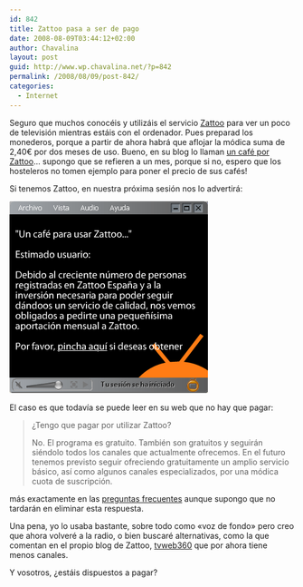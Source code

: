 ```yaml
---
id: 842
title: Zattoo pasa a ser de pago
date: 2008-08-09T03:44:12+02:00
author: Chavalina
layout: post
guid: http://www.wp.chavalina.net/?p=842
permalink: /2008/08/09/post-842/
categories:
  - Internet
---
```

Seguro que muchos conocéis y utilizáis el servicio <a href="http://zattoo.com/" target="_blank">Zattoo</a> para ver un poco de televisión mientras estáis con el ordenador. Pues preparad los monederos, porque a partir de ahora habrá que aflojar la módica suma de 2,40€ por dos meses de uso. Bueno, en su blog lo llaman <a href="http://zattoo.com/en/blog/2008/08/title" target="_blank">un café por Zattoo</a>… supongo que se refieren a un mes, porque si no, espero que los hosteleros no tomen ejemplo para poner el precio de sus cafés!

Si tenemos Zattoo, en nuestra próxima sesión nos lo advertirá:

<p class="imgcentro">
  <img src="/imagenes/fotos/zattoo.gif" alt="Un café para usar Zattoo. Estimado usuario: debido al creciente número de personas registradas en Zattoo España y a la inversión necesaria para poder seguir dándoos un servicio de calidad, nos vemos obligados a pedirte una pequeñísima aportación mensual a Zattoo" />
</p>

El caso es que todavía se puede leer en su web que no hay que pagar:

> ¿Tengo que pagar por utilizar Zattoo?
> 
> No. El programa es gratuito. También son gratuitos y seguirán siéndolo todos los canales que actualmente ofrecemos. En el futuro tenemos previsto seguir ofreciendo gratuitamente un amplio servicio básico, así como algunos canales especializados, por una módica cuota de suscripción.

más exactamente en las <a href="http://zattoo.com/es/help#faq53n821" target="_blank">preguntas frecuentes</a> aunque supongo que no tardarán en eliminar esta respuesta.

Una pena, yo lo usaba bastante, sobre todo como «voz de fondo» pero creo que ahora volveré a la radio, o bien buscaré alternativas, como la que comentan en el propio blog de Zattoo, <a href="http://www.tvweb360.com/" target="_blank">tvweb360</a> que por ahora tiene menos canales.

Y vosotros, ¿estáis dispuestos a pagar?